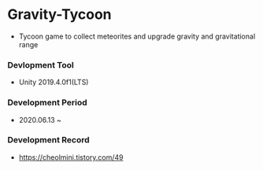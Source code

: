 # Gravity-Tycoon
* Tycoon game to collect meteorites and upgrade gravity and gravitational range

### Devlopment Tool
* Unity 2019.4.0f1(LTS)

### Development Period
* 2020.06.13 ~

### Development Record
* https://cheolmini.tistory.com/49
